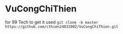 # VuCongChiThien
for 99 Tech
<space><space>
to get it used ``` git clone -b master https://github.com/cthien24032002/VuCongChiThien.git ```
